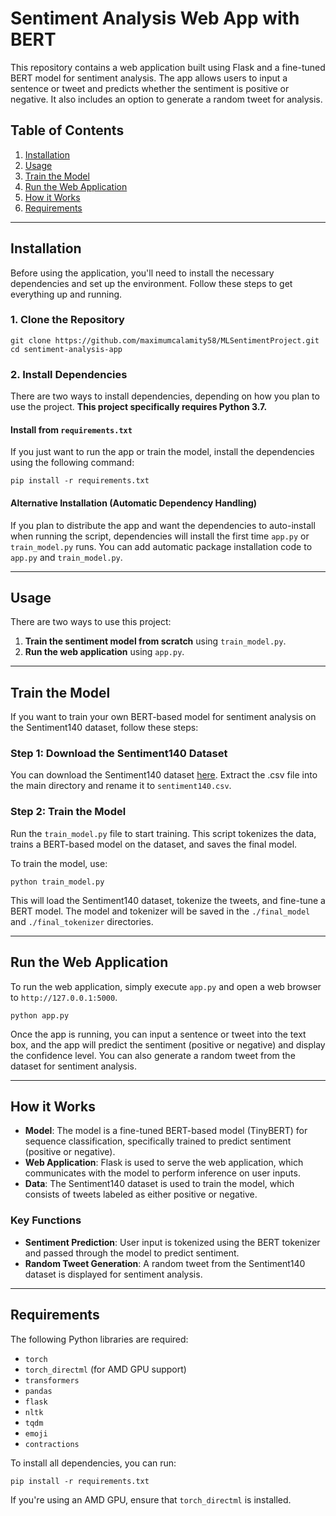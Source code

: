 # Sentiment Analysis Web App with BERT

This repository contains a web application built using Flask and a fine-tuned BERT model for sentiment analysis. The app allows users to input a sentence or tweet and predicts whether the sentiment is positive or negative. It also includes an option to generate a random tweet for analysis.

## Table of Contents
1. [Installation](#installation)
2. [Usage](#usage)
3. [Train the Model](#train-the-model)
4. [Run the Web Application](#run-the-web-application)
5. [How it Works](#how-it-works)
6. [Requirements](#requirements)

---

## Installation

Before using the application, you'll need to install the necessary dependencies and set up the environment. Follow these steps to get everything up and running.

### 1. Clone the Repository

```
git clone https://github.com/maximumcalamity58/MLSentimentProject.git
cd sentiment-analysis-app
```

### 2. Install Dependencies

There are two ways to install dependencies, depending on how you plan to use the project. **This project specifically requires Python 3.7.**

#### Install from `requirements.txt`

If you just want to run the app or train the model, install the dependencies using the following command:

```
pip install -r requirements.txt
```

#### Alternative Installation (Automatic Dependency Handling)

If you plan to distribute the app and want the dependencies to auto-install when running the script, dependencies will install the first time `app.py` or `train_model.py` runs. You can add automatic package installation code to `app.py` and `train_model.py`.

---

## Usage

There are two ways to use this project:

1. **Train the sentiment model from scratch** using `train_model.py`.
2. **Run the web application** using `app.py`.

---

## Train the Model

If you want to train your own BERT-based model for sentiment analysis on the Sentiment140 dataset, follow these steps:

### Step 1: Download the Sentiment140 Dataset

You can download the Sentiment140 dataset [here](https://www.kaggle.com/datasets/kazanova/sentiment140). Extract the .csv file into the main directory and rename it to `sentiment140.csv`.

### Step 2: Train the Model

Run the `train_model.py` file to start training. This script tokenizes the data, trains a BERT-based model on the dataset, and saves the final model.

To train the model, use:

```
python train_model.py
```

This will load the Sentiment140 dataset, tokenize the tweets, and fine-tune a BERT model. The model and tokenizer will be saved in the `./final_model` and `./final_tokenizer` directories.

---

## Run the Web Application

To run the web application, simply execute `app.py` and open a web browser to `http://127.0.0.1:5000`.

```
python app.py
```

Once the app is running, you can input a sentence or tweet into the text box, and the app will predict the sentiment (positive or negative) and display the confidence level. You can also generate a random tweet from the dataset for sentiment analysis.

---

## How it Works

- **Model**: The model is a fine-tuned BERT-based model (TinyBERT) for sequence classification, specifically trained to predict sentiment (positive or negative).
- **Web Application**: Flask is used to serve the web application, which communicates with the model to perform inference on user inputs.
- **Data**: The Sentiment140 dataset is used to train the model, which consists of tweets labeled as either positive or negative.

### Key Functions
- **Sentiment Prediction**: User input is tokenized using the BERT tokenizer and passed through the model to predict sentiment.
- **Random Tweet Generation**: A random tweet from the Sentiment140 dataset is displayed for sentiment analysis.

---

## Requirements

The following Python libraries are required:

- `torch`
- `torch_directml` (for AMD GPU support)
- `transformers`
- `pandas`
- `flask`
- `nltk`
- `tqdm`
- `emoji`
- `contractions`

To install all dependencies, you can run:

```
pip install -r requirements.txt
```

If you're using an AMD GPU, ensure that `torch_directml` is installed.
